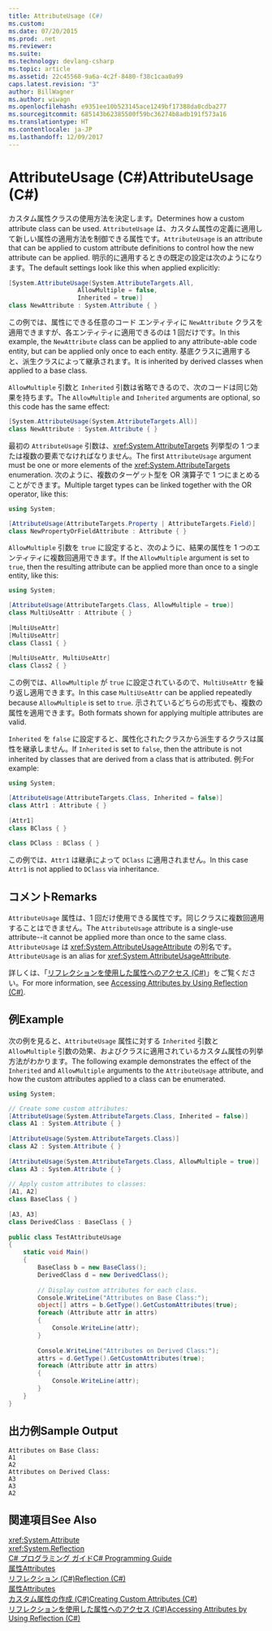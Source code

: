 ```yaml
---
title: AttributeUsage (C#)
ms.custom: 
ms.date: 07/20/2015
ms.prod: .net
ms.reviewer: 
ms.suite: 
ms.technology: devlang-csharp
ms.topic: article
ms.assetid: 22c45568-9a6a-4c2f-8480-f38c1caa0a99
caps.latest.revision: "3"
author: BillWagner
ms.author: wiwagn
ms.openlocfilehash: e9351ee10b523145ace1249bf17388da0cdba277
ms.sourcegitcommit: 685143b62385500f59bc36274b8adb191f573a16
ms.translationtype: HT
ms.contentlocale: ja-JP
ms.lasthandoff: 12/09/2017
---
```

# <a name="attributeusage-c"></a><span data-ttu-id="18bc6-102">AttributeUsage (C#)</span><span class="sxs-lookup"><span data-stu-id="18bc6-102">AttributeUsage (C#)</span></span>
<span data-ttu-id="18bc6-103">カスタム属性クラスの使用方法を決定します。</span><span class="sxs-lookup"><span data-stu-id="18bc6-103">Determines how a custom attribute class can be used.</span></span> <span data-ttu-id="18bc6-104">`AttributeUsage` は、カスタム属性の定義に適用して新しい属性の適用方法を制御できる属性です。</span><span class="sxs-lookup"><span data-stu-id="18bc6-104">`AttributeUsage` is an attribute that can be applied to custom attribute definitions to control how the new attribute can be applied.</span></span> <span data-ttu-id="18bc6-105">明示的に適用するときの既定の設定は次のようになります。</span><span class="sxs-lookup"><span data-stu-id="18bc6-105">The default settings look like this when applied explicitly:</span></span>  
  
```csharp  
[System.AttributeUsage(System.AttributeTargets.All,  
                   AllowMultiple = false,  
                   Inherited = true)]  
class NewAttribute : System.Attribute { }  
```  
  
 <span data-ttu-id="18bc6-106">この例では、属性にできる任意のコード エンティティに `NewAttribute` クラスを適用できますが、各エンティティに適用できるのは 1 回だけです。</span><span class="sxs-lookup"><span data-stu-id="18bc6-106">In this example, the `NewAttribute` class can be applied to any attribute-able code entity, but can be applied only once to each entity.</span></span> <span data-ttu-id="18bc6-107">基底クラスに適用すると、派生クラスによって継承されます。</span><span class="sxs-lookup"><span data-stu-id="18bc6-107">It is inherited by derived classes when applied to a base class.</span></span>  
  
 <span data-ttu-id="18bc6-108">`AllowMultiple` 引数と `Inherited` 引数は省略できるので、次のコードは同じ効果を持ちます。</span><span class="sxs-lookup"><span data-stu-id="18bc6-108">The `AllowMultiple` and `Inherited` arguments are optional, so this code has the same effect:</span></span>  
  
```csharp  
[System.AttributeUsage(System.AttributeTargets.All)]  
class NewAttribute : System.Attribute { }  
```  
  
 <span data-ttu-id="18bc6-109">最初の `AttributeUsage` 引数は、<xref:System.AttributeTargets> 列挙型の 1 つまたは複数の要素でなければなりません。</span><span class="sxs-lookup"><span data-stu-id="18bc6-109">The first `AttributeUsage` argument must be one or more elements of the <xref:System.AttributeTargets> enumeration.</span></span> <span data-ttu-id="18bc6-110">次のように、複数のターゲット型を OR 演算子で 1 つにまとめることができます。</span><span class="sxs-lookup"><span data-stu-id="18bc6-110">Multiple target types can be linked together with the OR operator, like this:</span></span>  
  
```csharp  
using System;  

[AttributeUsage(AttributeTargets.Property | AttributeTargets.Field)]  
class NewPropertyOrFieldAttribute : Attribute { }  
```  
  
 <span data-ttu-id="18bc6-111">`AllowMultiple` 引数を `true` に設定すると、次のように、結果の属性を 1 つのエンティティに複数回適用できます。</span><span class="sxs-lookup"><span data-stu-id="18bc6-111">If the `AllowMultiple` argument is set to `true`, then the resulting attribute can be applied more than once to a single entity, like this:</span></span>  
  
```csharp  
using System;  

[AttributeUsage(AttributeTargets.Class, AllowMultiple = true)]  
class MultiUseAttr : Attribute { }  
  
[MultiUseAttr]  
[MultiUseAttr]  
class Class1 { }  
  
[MultiUseAttr, MultiUseAttr]  
class Class2 { }  
```  
  
 <span data-ttu-id="18bc6-112">この例では、`AllowMultiple` が `true` に設定されているので、`MultiUseAttr` を繰り返し適用できます。</span><span class="sxs-lookup"><span data-stu-id="18bc6-112">In this case `MultiUseAttr` can be applied repeatedly because `AllowMultiple` is set to `true`.</span></span> <span data-ttu-id="18bc6-113">示されているどちらの形式でも、複数の属性を適用できます。</span><span class="sxs-lookup"><span data-stu-id="18bc6-113">Both formats shown for applying multiple attributes are valid.</span></span>  
  
 <span data-ttu-id="18bc6-114">`Inherited` を `false` に設定すると、属性化されたクラスから派生するクラスは属性を継承しません。</span><span class="sxs-lookup"><span data-stu-id="18bc6-114">If `Inherited` is set to `false`, then the attribute is not inherited by classes that are derived from a class that is attributed.</span></span> <span data-ttu-id="18bc6-115">例:</span><span class="sxs-lookup"><span data-stu-id="18bc6-115">For example:</span></span>  
  
```csharp  
using System;  

[AttributeUsage(AttributeTargets.Class, Inherited = false)]  
class Attr1 : Attribute { }  
  
[Attr1]  
class BClass { }  
  
class DClass : BClass { }  
```  
  
 <span data-ttu-id="18bc6-116">この例では、`Attr1` は継承によって `DClass` に適用されません。</span><span class="sxs-lookup"><span data-stu-id="18bc6-116">In this case `Attr1` is not applied to `DClass` via inheritance.</span></span>  
  
## <a name="remarks"></a><span data-ttu-id="18bc6-117">コメント</span><span class="sxs-lookup"><span data-stu-id="18bc6-117">Remarks</span></span>  
 <span data-ttu-id="18bc6-118">`AttributeUsage` 属性は、1 回だけ使用できる属性です。同じクラスに複数回適用することはできません。</span><span class="sxs-lookup"><span data-stu-id="18bc6-118">The `AttributeUsage` attribute is a single-use attribute--it cannot be applied more than once to the same class.</span></span> <span data-ttu-id="18bc6-119">`AttributeUsage` は <xref:System.AttributeUsageAttribute> の別名です。</span><span class="sxs-lookup"><span data-stu-id="18bc6-119">`AttributeUsage` is an alias for <xref:System.AttributeUsageAttribute>.</span></span>  
  
 <span data-ttu-id="18bc6-120">詳しくは、「[リフレクションを使用した属性へのアクセス (C#)](../../../../csharp/programming-guide/concepts/attributes/accessing-attributes-by-using-reflection.md)」をご覧ください。</span><span class="sxs-lookup"><span data-stu-id="18bc6-120">For more information, see [Accessing Attributes by Using Reflection (C#)](../../../../csharp/programming-guide/concepts/attributes/accessing-attributes-by-using-reflection.md).</span></span>  
  
## <a name="example"></a><span data-ttu-id="18bc6-121">例</span><span class="sxs-lookup"><span data-stu-id="18bc6-121">Example</span></span>  
 <span data-ttu-id="18bc6-122">次の例を見ると、`AttributeUsage` 属性に対する `Inherited` 引数と `AllowMultiple` 引数の効果、およびクラスに適用されているカスタム属性の列挙方法がわかります。</span><span class="sxs-lookup"><span data-stu-id="18bc6-122">The following example demonstrates the effect of the `Inherited` and `AllowMultiple` arguments to the `AttributeUsage` attribute, and how the custom attributes applied to a class can be enumerated.</span></span>  
  
```csharp  
using System;  

// Create some custom attributes:  
[AttributeUsage(System.AttributeTargets.Class, Inherited = false)]  
class A1 : System.Attribute { }  
  
[AttributeUsage(System.AttributeTargets.Class)]  
class A2 : System.Attribute { }  
  
[AttributeUsage(System.AttributeTargets.Class, AllowMultiple = true)]  
class A3 : System.Attribute { }  
  
// Apply custom attributes to classes:  
[A1, A2]  
class BaseClass { }  
  
[A3, A3]  
class DerivedClass : BaseClass { }  
  
public class TestAttributeUsage  
{  
    static void Main()  
    {  
        BaseClass b = new BaseClass();  
        DerivedClass d = new DerivedClass();  
  
        // Display custom attributes for each class.  
        Console.WriteLine("Attributes on Base Class:");  
        object[] attrs = b.GetType().GetCustomAttributes(true);  
        foreach (Attribute attr in attrs)  
        {  
            Console.WriteLine(attr);  
        }  
  
        Console.WriteLine("Attributes on Derived Class:");  
        attrs = d.GetType().GetCustomAttributes(true);  
        foreach (Attribute attr in attrs)  
        {  
            Console.WriteLine(attr);  
        }  
    }  
}  
```  
  
## <a name="sample-output"></a><span data-ttu-id="18bc6-123">出力例</span><span class="sxs-lookup"><span data-stu-id="18bc6-123">Sample Output</span></span>  
  
```  
Attributes on Base Class:  
A1  
A2  
Attributes on Derived Class:  
A3  
A3  
A2  
```  
  
## <a name="see-also"></a><span data-ttu-id="18bc6-124">関連項目</span><span class="sxs-lookup"><span data-stu-id="18bc6-124">See Also</span></span>  
 <xref:System.Attribute>  
 <xref:System.Reflection>  
 [<span data-ttu-id="18bc6-125">C# プログラミング ガイド</span><span class="sxs-lookup"><span data-stu-id="18bc6-125">C# Programming Guide</span></span>](../../../../csharp/programming-guide/index.md)  
 [<span data-ttu-id="18bc6-126">属性</span><span class="sxs-lookup"><span data-stu-id="18bc6-126">Attributes</span></span>](../../../../../docs/standard/attributes/index.md)  
 [<span data-ttu-id="18bc6-127">リフレクション (C#)</span><span class="sxs-lookup"><span data-stu-id="18bc6-127">Reflection (C#)</span></span>](../../../../csharp/programming-guide/concepts/reflection.md)  
 [<span data-ttu-id="18bc6-128">属性</span><span class="sxs-lookup"><span data-stu-id="18bc6-128">Attributes</span></span>](../../../../csharp/programming-guide/concepts/attributes/index.md)  
 [<span data-ttu-id="18bc6-129">カスタム属性の作成 (C#)</span><span class="sxs-lookup"><span data-stu-id="18bc6-129">Creating Custom Attributes (C#)</span></span>](../../../../csharp/programming-guide/concepts/attributes/creating-custom-attributes.md)  
 [<span data-ttu-id="18bc6-130">リフレクションを使用した属性へのアクセス (C#)</span><span class="sxs-lookup"><span data-stu-id="18bc6-130">Accessing Attributes by Using Reflection (C#)</span></span>](../../../../csharp/programming-guide/concepts/attributes/accessing-attributes-by-using-reflection.md)
